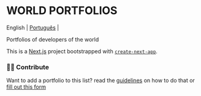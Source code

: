 # WORLD PORTFOLIOS

English | [Português](README_pt-br.md) |

Portfolios of developers of the world

This is a [Next.js](https://nextjs.org/) project bootstrapped with [`create-next-app`](https://github.com/vercel/next.js/tree/canary/packages/create-next-app).

### 🤝🏽 Contribute

Want to add a portfolio to this list? read the [guidelines](https://github.com/ln-dev7/world-portfolios/blob/master/CONTRIBUTING.md) on how to do that or [fill out this form](https://sharuco.lndev.me/form/view/zf3hEPNse8yK2BKt47GP)
